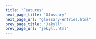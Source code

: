 ```yaml
---
title: "Features"
next_page_title: "Glossary"
next_page_url: "glossary-entries.html"
prev_page_title: "Jekyll"
prev_page_url: "jekyll.html"
---
```


